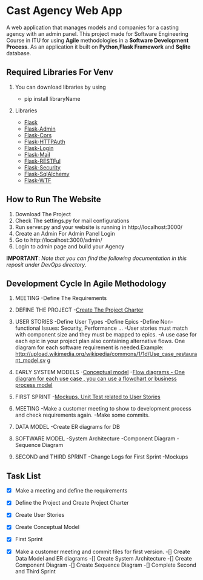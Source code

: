 # Cast Agency Web App 

A web application that manages models and companies for a casting agency with an admin panel. This project made for 
Software Engineering Course in ITU for using **Agile** methodologies in a **Software Development Process**. As an application
it built on **Python**,**Flask Framework** and **Sqlite** database. 

## Required Libraries For Venv 

1. You can download libraries by using 
   - pip install libraryName
   
2. Libraries
   - [Flask](http://flask.pocoo.org)
   - [Flask-Admin](http://flask.pocoo.org)
   - [Flask-Cors](https://flask-cors.readthedocs.io/en/latest/)
   - [Flask-HTTPAuth](https://flask-httpauth.readthedocs.io/en/latest/)
   - [Flask-Login](https://flask-login.readthedocs.io/en/latest/)
   - [Flask-Mail](https://flask-mail.readthedocs.io/en/latest/)
   - [Flask-RESTFul](https://flask-restful.readthedocs.io/en/latest/)
   - [Flask-Security](https://flask-security.readthedocs.io/en/latest/)
   - [Flask-SqlAlchemy](https://flask-sqlalchemy.readthedocs.io/en/latest/)
   - [Flask-WTF](https://flask-wtf.readthedocs.io/en/latest/)
   
## How to Run The Website

1. Download The Project
2. Check The settings.py for mail configurations
3. Run server.py and your website is running in http://localhost:3000/
4. Create an Admin For Admin Panel Login 
5. Go to http://localhost:3000/admin/
6. Login to admin page and build your Agency 

**IMPORTANT**: *Note that you can find the following documentation in this reposit under DevOps directory*.

## Development Cycle In Agile Methodology

1. MEETING
   -Define The Requirements
   
2. DEFINE THE PROJECT
   -[Create The Project Charter](DevOps/projectCharter.pdf)
   
3.  USER STORIES
   -Define User Types
   -Define Epics
   -Define Non-functional Issues: Security, Performance ...
   -User stories must match with component size and they must be mapped to epics.
   -A use case for each epic in your project plan also containing alternative flows. One diagram for each software requirement is needed.Example: http://upload.wikimedia.org/wikipedia/commons/1/1d/Use_case_restaurant_model.sv g

4. EARLY SYSTEM MODELS
   -[Conceptual model](DevOps/conceptual.pdf)
   -[Flow diagrams - One diagram for each use case , you can use a flowchart or business process model](DevOps/flowchart.pdf)

5. FIRST SPRINT
   -[Mockups, Unit Test related to User Stories](DevOps/mockup.bmpr)
   
6. MEETING
   -Make a customer meeting to show to development process and check requirements again.
   -Make some commits.
  
7. DATA MODEL
   -Create ER diagrams for DB
   
8. SOFTWARE MODEL
   -System Architecture
   -Component Diagram
   -Sequence Diagram
   
9. SECOND and THIRD SPRINT
   -Change Logs for First Sprint
   -Mockups
   
  
  
## Task List 
-[x] Make a meeting and define the requirements
-[x] Define the Project and Create Project Charter
-[x] Create User Stories
-[x] Create Conceptual Model
-[x] First Sprint 
-[x] Make a customer meeting and commit files for first version.
-[] Create Data Model and ER diagrams
-[] Create System Architecture
-[] Create Component Diagram
-[] Create Sequence Diagram
-[] Complete Second and Third Sprint





 
